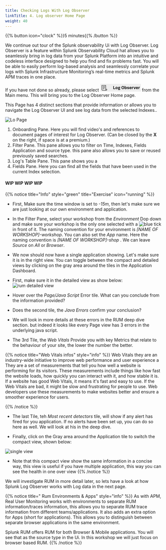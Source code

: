 ```yaml
---
title: Checking Logs With Log Observer
linkTitle: 4. Log observer Home Page
weight: 40
---
```

 
{{% button icon="clock" %}}5 minutes{{% /button %}}

We continue out tour of the Splunk observability Ui with Log Observer. Log Observer is a feature within Splunk Observability Cloud hat allows you to seamlessly bring in log data from your Splunk Platform into an intuitive and codeless interface designed to help you find and fix problems fast. You will be able to easily perform log-based analysis and seamlessly correlate your logs with Splunk Infrastructure Monitoring’s real-time metrics and Splunk APM traces in one place.

If you have not done so already, please select ![Log observer](../images/log-observer-icon.png?classes=inline&height=25px) from the Main menu. This will bring you to the Log Observer Home page.

This Page has 4 distinct sections that provide information or allows you to navigate the Log Observer UI and see log data from the selected Indexes..

![Lo Page](../images/lo-home.png?width=30vw)

1. Onboarding Pane. Here you will find video's and references to document pages of interest for Log Observer.
(Can be closed by the **X** on the right, if space is at a premium.)
2. Filter Pane. This pane allows you to filter on Time, Indexes, Fields Application and source type. this pane also allows you to save or reused previously saved searches.
3. Log's Table Pane. This pane shows you a
4. Fields Pane. Here you can find all the fields that have been  used in the current Index selection.

#### WIP WIP WIP  WIP

{{% notice title="Info" style="green" title="Exercise" icon="running" %}}

* First,  Make sure the time window is set to *-15m*, then let's make sure we are just looking at our own environment and application.
* In the Filter Pane, select your workshop from the *Environment* Dop down and make sure your workshop is the only one selected with a ![blue tick](../../images/blue-tick.png?classes=inline) in front of it. The naming convention for your environment is *[NAME OF WORKSHOP]-workshop*. You can also set the *App* name. Here the naming convention is *[NAME OF WORKSHOP]-shop* . We can leave *Source* on *All* or *Browser*.
* We now should now have a single application showing. Let's make sure it is in the right view. You can toggle between the compact and detailed views by clicking on the gray area around the tiles in the  Application Dashboard.
* First, make sure it in the detailed view as show below:
![rum detailed view](../images/rum-detail-view.png?width=40vw)

* Hover over the *Page/Java Script* Error tile. What can you conclude from the information provided?
* Does the second tile, the *Java Errors*  confirm your conclusion?
* We will look in more details at these errors in the RUM deep dive section. but indeed it looks like every Page view has 3 errors in the underlying java script.
* The 3rd Tile, the *Web Vitals* Provide you with key Metrics that relate to the behaviour of your site, the lower the number the better.

{{% notice title="Web Vitals infos" style="info" %}}
Web Vitals they are an industry-wide initiative to improve web performance and user experience a They are a set of measurements that tell you how well a website is performing for its visitors. These measurements include things like how fast the website loads, how quickly you can interact with it, and how stable it is.
 If a website has good Web Vitals, it means it's fast and easy to use. If the Web Vitals are bad, it might be slow and frustrating for people to use. Web developers use these measurements to make websites better and ensure a smoother experience for users.

{{% /notice %}}

* The last Tile, teh *Most recent detectors* tile, will show if any alert has fired for you application.  If no alerts have been set up, you can do so here as well.  We will look at his in the deep dive.

* Finally, click on the Gray area around the Application tile to switch the compact view, shown below:

![single view](../images/rum-single-view.png?width=40vw)

* Note that this  compact view show the same information in a concise way, this view is useful if you have  multiple application, this way you can see the health in one  over view
{{% /notice %}}

We will investigate RUM in more detail later, so lets have a look at how Splunk Log Observer works with Log data in the next page.

{{% notice title=" Rum Environments & Apps" style="info" %}}
As with APM, Real User Monitoring works with environments to separate RUM information/traces information, this allows you to separate RUM trace information from different teams/applications. It also adds an extra option for Apps (short for applications). This allows you to distinguish between separate browser applications in the same environment.

Splunk RUM offers RUM for both Browser & Mobile applications.  You will see that as the source type in the Ui. In this workshop we will just focus on browser based  RUM.
{{% /notice %}}
